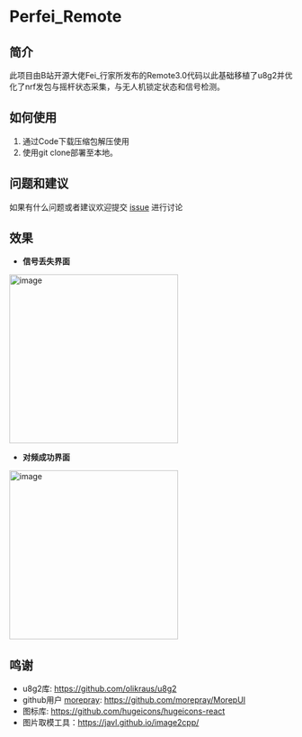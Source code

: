# Perfei_Remote
## 简介

此项目由B站开源大佬Fei_行家所发布的Remote3.0代码以此基础移植了u8g2并优化了nrf发包与摇杆状态采集，与无人机锁定状态和信号检测。

## 如何使用
1. 通过Code下载压缩包解压使用
2. 使用git clone部署至本地。

## 问题和建议

如果有什么问题或者建议欢迎提交 [issue](https://github.com/lTinchl/Perfei_Remote/issues) 进行讨论

## 效果

- **信号丢失界面**
<img width="300" height="300" alt="image" src="https://github.com/user-attachments/assets/6da6a0b1-d8bd-492f-bccc-02e889135491" />


- **对频成功界面**
<img width="300" height="300" alt="image" src="https://github.com/user-attachments/assets/f2be913b-c23b-4737-8cf4-3d294b5918ed" />


## 鸣谢

- u8g2库: https://github.com/olikraus/u8g2
- github用户 [morepray](https://github.com/morepray): https://github.com/morepray/MorepUI
- 图标库: https://github.com/hugeicons/hugeicons-react
- 图片取模工具：https://javl.github.io/image2cpp/

